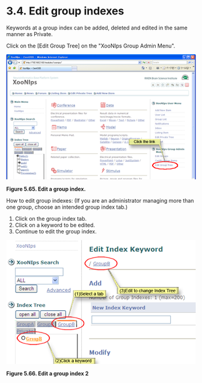 # 3.4. Edit group indexes

Keywords at a group index can be added, deleted and edited in the same manner as Private.

Click on the \[Edit Group Tree\] on the "XooNIps Group Admin Menu".

![Edit a group index.](../../../.gitbook/assets/xoonips-operate60.png)

**Figure 5.65. Edit a group index.**

How to edit group indexes: \(If you are an administrator managing more than one group, choose an intended group index tab.\)

1. Click on the group index tab.
2. Click on a keyword to be edited.
3. Continue to edit the group index.

![Edit a group index 2](../../../.gitbook/assets/xoonips-operate61.png)

**Figure 5.66. Edit a group index 2**

